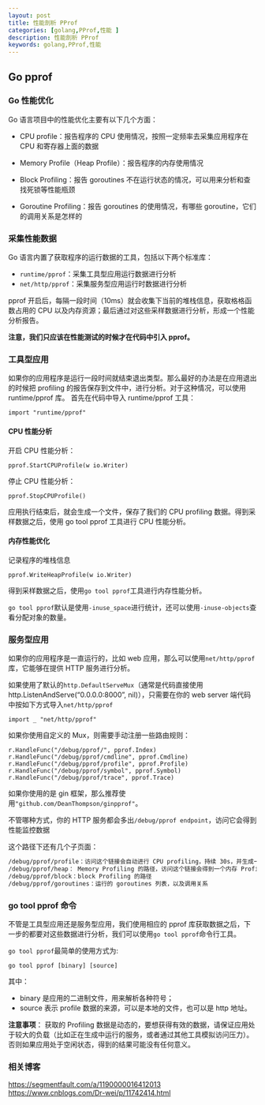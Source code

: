 ```yaml
---
layout: post
title: 性能剖析 PProf
categories: [golang,PProf,性能 ]
description: 性能剖析 PProf
keywords: golang,PProf,性能
---
```


## Go pprof
### Go 性能优化

Go 语言项目中的性能优化主要有以下几个方面：  

+ CPU profile：报告程序的 CPU 使用情况，按照一定频率去采集应用程序在 CPU 和寄存器上面的数据

+ Memory Profile（Heap Profile）：报告程序的内存使用情况

+ Block Profiling：报告 goroutines 不在运行状态的情况，可以用来分析和查找死锁等性能瓶颈

+ Goroutine Profiling：报告 goroutines 的使用情况，有哪些 goroutine，它们的调用关系是怎样的

### 采集性能数据

Go 语言内置了获取程序的运行数据的工具，包括以下两个标准库：

+ `runtime/pprof`：采集工具型应用运行数据进行分析
+ `net/http/pprof`：采集服务型应用运行时数据进行分析

pprof 开启后，每隔一段时间（10ms）就会收集下当前的堆栈信息，获取格格函数占用的 CPU 以及内存资源；最后通过对这些采样数据进行分析，形成一个性能分析报告。

**注意，我们只应该在性能测试的时候才在代码中引入 pprof。**

### 工具型应用

如果你的应用程序是运行一段时间就结束退出类型。那么最好的办法是在应用退出的时候把 profiling 的报告保存到文件中，进行分析。对于这种情况，可以使用 runtime/pprof 库。 首先在代码中导入 runtime/pprof 工具：

```golang
import "runtime/pprof"
```

#### CPU 性能分析

开启 CPU 性能分析：
```golang
pprof.StartCPUProfile(w io.Writer)
```

停止 CPU 性能分析：
```golang
pprof.StopCPUProfile()
```

应用执行结束后，就会生成一个文件，保存了我们的 CPU profiling 数据。得到采样数据之后，使用 go tool pprof 工具进行 CPU 性能分析。

#### 内存性能优化

记录程序的堆栈信息
```golang
pprof.WriteHeapProfile(w io.Writer)
```
得到采样数据之后，使用`go tool pprof`工具进行内存性能分析。

`go tool pprof`默认是使用`-inuse_space`进行统计，还可以使用`-inuse-objects`查看分配对象的数量。

### 服务型应用
如果你的应用程序是一直运行的，比如 web 应用，那么可以使用`net/http/pprof`库，它能够在提供 HTTP 服务进行分析。

如果使用了默认的`http.DefaultServeMux`（通常是代码直接使用 http.ListenAndServe(“0.0.0.0:8000”, nil)），只需要在你的 web server 端代码中按如下方式导入`net/http/pprof`

```golang
import _ "net/http/pprof"
```

如果你使用自定义的 Mux，则需要手动注册一些路由规则：
```golang
r.HandleFunc("/debug/pprof/", pprof.Index)
r.HandleFunc("/debug/pprof/cmdline", pprof.Cmdline)
r.HandleFunc("/debug/pprof/profile", pprof.Profile)
r.HandleFunc("/debug/pprof/symbol", pprof.Symbol)
r.HandleFunc("/debug/pprof/trace", pprof.Trace)
```

如果你使用的是 gin 框架，那么推荐使用`"github.com/DeanThompson/ginpprof"`。

不管哪种方式，你的 HTTP 服务都会多出`/debug/pprof endpoint`，访问它会得到性能监控数据

这个路径下还有几个子页面：
``` txt
/debug/pprof/profile：访问这个链接会自动进行 CPU profiling，持续 30s，并生成一个文件供下载
/debug/pprof/heap： Memory Profiling 的路径，访问这个链接会得到一个内存 Profiling 结果的文件
/debug/pprof/block：block Profiling 的路径
/debug/pprof/goroutines：运行的 goroutines 列表，以及调用关系
```

### go tool pprof 命令
不管是工具型应用还是服务型应用，我们使用相应的 pprof 库获取数据之后，下一步的都要对这些数据进行分析，我们可以使用`go tool pprof`命令行工具。

`go tool pprof`最简单的使用方式为:
```golang
go tool pprof [binary] [source]
```
其中：
+ binary 是应用的二进制文件，用来解析各种符号；
+ source 表示 profile 数据的来源，可以是本地的文件，也可以是 http 地址。

**注意事项**： 获取的 Profiling 数据是动态的，要想获得有效的数据，请保证应用处于较大的负载（比如正在生成中运行的服务，或者通过其他工具模拟访问压力）。否则如果应用处于空闲状态，得到的结果可能没有任何意义。



### 相关博客

<https://segmentfault.com/a/1190000016412013>
<https://www.cnblogs.com/Dr-wei/p/11742414.html>